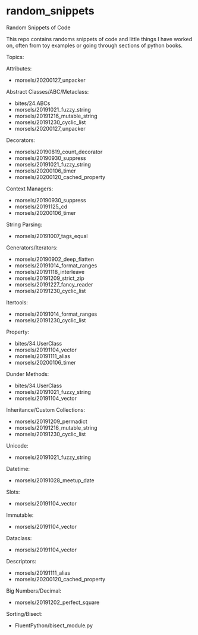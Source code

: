 # random_snippets
Random Snippets of Code

This repo contains randoms snippets of code and little things I have worked on, often from toy examples or going through sections of python books.

Topics:

Attributes:
- morsels/20200127_unpacker

Abstract Classes/ABC/Metaclass:
- bites/24.ABCs
- morsels/20191021_fuzzy_string
- morsels/20191216_mutable_string
- morsels/20191230_cyclic_list
- morsels/20200127_unpacker

Decorators:
- morsels/20190819_count_decorator
- morsels/20190930_suppress
- morsels/20191021_fuzzy_string
- morsels/20200106_timer
- morsels/20200120_cached_property

Context Managers:
- morsels/20190930_suppress
- morsels/20191125_cd
- morsels/20200106_timer

String Parsing:
- morsels/20191007_tags_equal

Generators/Iterators:
- morsels/20190902_deep_flatten
- morsels/20191014_format_ranges
- morsels/20191118_interleave
- morsels/20191209_strict_zip
- morsels/20191227_fancy_reader
- morsels/20191230_cyclic_list

Itertools:
- morsels/20191014_format_ranges
- morsels/20191230_cyclic_list

Property:
- bites/34.UserClass
- morsels/20191104_vector
- morsels/20191111_alias
- morsels/20200106_timer

Dunder Methods:
- bites/34.UserClass
- morsels/20191021_fuzzy_string
- morsels/20191104_vector

Inheritance/Custom Collections:
- morsels/20191209_permadict
- morsels/20191216_mutable_string
- morsels/20191230_cyclic_list

Unicode:
- morsels/20191021_fuzzy_string

Datetime:
- morsels/20191028_meetup_date

Slots:
- morsels/20191104_vector

Immutable:
- morsels/20191104_vector

Dataclass:
- morsels/20191104_vector

Descriptors:
- morsels/20191111_alias
- morsels/20200120_cached_property

Big Numbers/Decimal:
- morsels/20191202_perfect_square

Sorting/Bisect:
- FluentPython/bisect_module.py
